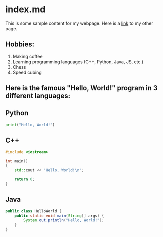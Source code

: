 # **index.md**

This is some sample content for my webpage. Here is a [link](other.html) to my other page.

## Hobbies:
1. Making coffee
2. Learning programming languages (C++, Python, Java, JS, etc.)
3. Chess
4. Speed cubing

## Here is the famous "Hello, World!" program in 3 different languages:

## Python
```python
print("Hello, World!")
```

## C++
```c++
#include <iostream>

int main()
{
    std::cout << "Hello, World!\n";

    return 0;
}
```

## Java
```java
public class HelloWorld {
    public static void main(String[] args) {
        System.out.println("Hello, World!");
    }
}
```